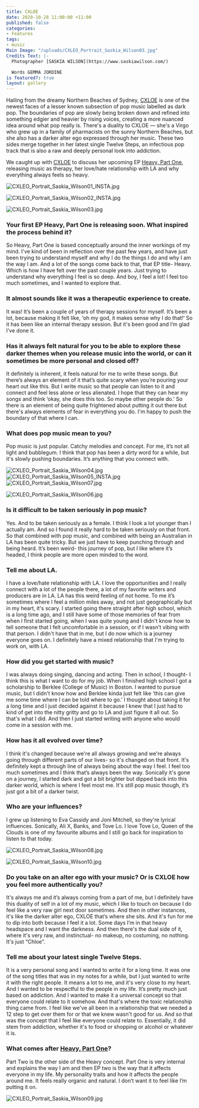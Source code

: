 ```yaml
---
title: CXLOE
date: 2020-10-28 11:00:00 +11:00
published: false
categories:
- Features
tags:
- music
Main Image: "/uploads/CXLEO_Portrait_Saskia_Wilson03.jpg"
Credits Text: |-
  Photographer [SASKIA WILSON](https://www.saskiawilson.com/)

  Words GEMMA JORDINE
is featured?: true
layout: gallery
---
```


Hailing from the dreamy Northern Beaches of Sydney, [CXLOE](https://www.instagram.com/iamcxloe/) is one of the newest faces of a lesser known subsection of pop music labelled as dark pop. The boundaries of pop are slowly being broken down and refined into something edgier and heavier by rising voices, creating a more nuanced idea around what pop really is. There's a duality to CXLOE — she's a Virgo who grew up in a family of pharmacists on the sunny Northern Beaches, but she also has a darker alter ego expressed through her music. These two sides merge together in her latest single Twelve Steps, an infectious pop track that is also a raw and deeply personal look into addiction. 

We caught up with [CXLOE](https://www.instagram.com/iamcxloe/) to discuss her upcoming EP [Heavy, Part One](https://cxloe.lnk.to/heavypt1), releasing music as therapy, her love/hate relationship with LA and why everything always feels so heavy. 

![CXLEO_Portrait_Saskia_Wilson01_INSTA.jpg](/uploads/CXLEO_Portrait_Saskia_Wilson01_INSTA.jpg)

![CXLEO_Portrait_Saskia_Wilson02_INSTA.jpg](/uploads/CXLEO_Portrait_Saskia_Wilson02_INSTA.jpg)

![CXLEO_Portrait_Saskia_Wilson03.jpg](/uploads/CXLEO_Portrait_Saskia_Wilson03.jpg)

### Your first EP Heavy, Part One is releasing soon. What inspired the process behind it?

So Heavy, Part One is based conceptually around the inner workings of my mind. I've kind of been in reflection over the past few years, and have just been trying to understand myself and why I do the things I do and why I am the way I am.
And a lot of the songs come back to that, that EP title- Heavy. Which is how I have felt over the past couple years. Just trying to understand why everything I feel is so deep. And boy, I feel a lot! I feel too much sometimes, and I wanted to explore that. 

### It almost sounds like it was a therapeutic experience to create.

It was! It’s been a couple of years of therapy sessions for myself. It’s been a lot, because making it felt like, ‘oh my god, it makes sense why I do that!’ So it has been like an internal therapy session. But it's been good and I’m glad I’ve done it. 

### Has it always felt natural for you to be able to explore these darker themes when you release music into the world, or can it sometimes be more personal and closed off?

It definitely is inherent, it feels natural for me to write these songs. But there’s always an element of it that’s quite scary when you’re pouring your heart out like this. But I write music so that people can listen to it and connect and feel less alone or less alienated. I hope that they can hear my songs and think ‘okay, she does this too. So maybe other people do.’ So there is an element of being quite frightened about putting it out there but there's always elements of fear in everything you do. I'm happy to push the boundary of that where I can. 

### What does pop music mean to you?

Pop music is just popular. Catchy melodies and concept. For me, it’s not all light and bubblegum. I think that pop has been a dirty word for a while, but it's slowly pushing boundaries. It’s anything that you connect with.

![CXLEO_Portrait_Saskia_Wilson04.jpg](/uploads/CXLEO_Portrait_Saskia_Wilson04.jpg)
![CXLEO_Portrait_Saskia_Wilson05_INSTA.jpg](/uploads/CXLEO_Portrait_Saskia_Wilson05_INSTA.jpg)
![CXLEO_Portrait_Saskia_Wilson07.jpg](/uploads/CXLEO_Portrait_Saskia_Wilson07.jpg)

![CXLEO_Portrait_Saskia_Wilson06.jpg](/uploads/CXLEO_Portrait_Saskia_Wilson06.jpg)

### Is it difficult to be taken seriously in pop music? 

Yes. And to be taken seriously as a female. I think I look a lot younger than I actually am. And so I found it really hard to be taken seriously on that front. So that combined with pop music, and combined with being an Australian in LA has been quite tricky. But we just have to keep punching through and being heard. It’s been weird- this journey of pop, but I like where it’s headed, I think people are more open minded to the word.

### Tell me about LA.

I have a love/hate relationship with LA. I love the opportunities and I really connect with a lot of the people there, a lot of my favorite writers and producers are in LA. LA has this weird feeling of not home. To me it’s sometimes where I feel a million miles away, and not just geographically but in my heart, it's scary. I started going there straight after high school, which is a long time ago, and I still have some of those memories of fear from when I first started going, when I was quite young and I didn't know how to tell someone that I felt uncomfortable in a session, or if I wasn’t vibing with that person. I didn't have that in me, but I do now which is a journey everyone goes on. I definitely have a mixed relationship that I'm trying to work on, with LA.

### How did you get started with music?

I was always doing singing, dancing and acting. Then in school, I thought- I think this is what I want to do for my job. When I finished high school I got a scholarship to Berklee (College of Music) in Boston. I wanted to pursue music, but I didn't know how and Berklee kinda just felt like ‘this can give me some time where I can be told where to go.’  I thought about taking it for a long time and I just decided against it because I knew that I just had to kind of get into the nitty gritty and go to LA and just figure it all out. So that's what I did. And then I just started writing with anyone who would come in a session with me.

### How has it all evolved over time?

I think it's changed because we're all always growing and we're always going through different parts of our lives- so it's changed on that front. It's definitely kept a through line of always being about the way I feel.  I feel too much sometimes and I think that’s always been the way. Sonically it's gone on a journey, I started dark and got a bit brighter but dipped back into this darker world, which is where I feel most me. It's still pop music though, it’s just got a bit of a darker twist. 

### Who are your influences?

I grew up listening to Eva Cassidy and Joni Mitchell, so they're lyrical influences. Sonically, Ali X, Banks, and Tove Lo. I love Tove Lo, Queen of the Clouds is one of my favourite albums and I still go back for inspiration to listen to that today. 


![CXLEO_Portrait_Saskia_Wilson08.jpg](/uploads/CXLEO_Portrait_Saskia_Wilson08.jpg)

![CXLEO_Portrait_Saskia_Wilson10.jpg](/uploads/CXLEO_Portrait_Saskia_Wilson10.jpg)


### Do you take on an alter ego with your music? Or is CXLOE how you feel more authentically you?

It's always me and it’s always coming from a part of me, but I definitely have this duality of self in a lot of my music, which I like to touch on because I do feel like a very raw girl next door sometimes. And then in other instances, it's like the darker alter ego, CXLOE that’s where she sits. And it's fun for me to dip into both because I feel it a lot. Some days I’m in that heavy headspace and I want the darkness. And then there's the dual side of it, where it's very raw, and instinctual- no makeup, no costuming, no nothing. It's just “Chloe”. 

### Tell me about your latest single Twelve Steps.

It is a very personal song and I wanted to write it for a long time. It was one of the song titles that was in my notes for a while, but I just wanted to write it with the right people. It means a lot to me, and it's very close to my heart. And I wanted to be respectful to the people in my life. It’s pretty much just based on addiction. And I wanted to make it a universal concept so that everyone could relate to it somehow. And that's where the toxic relationship thing came from. I feel like we've all been in a relationship that we needed a 12 step to get over them for or that we knew wasn't good for us. And so that was the concept that I feel like everyone could relate to. Essentially, it did stem from addiction, whether it's to food or shopping or alcohol or whatever it is. 

### What comes after [Heavy, Part One](https://cxloe.lnk.to/heavypt1)?

Part Two is the other side of the Heavy concept. Part One is very internal and explains the way I am and then EP two is the way that it affects everyone in my life. My personality traits and how it affects the people around me. It feels really organic and natural. I don’t want it to feel like I’m putting it on. 


![CXLEO_Portrait_Saskia_Wilson09.jpg](/uploads/CXLEO_Portrait_Saskia_Wilson09.jpg)
